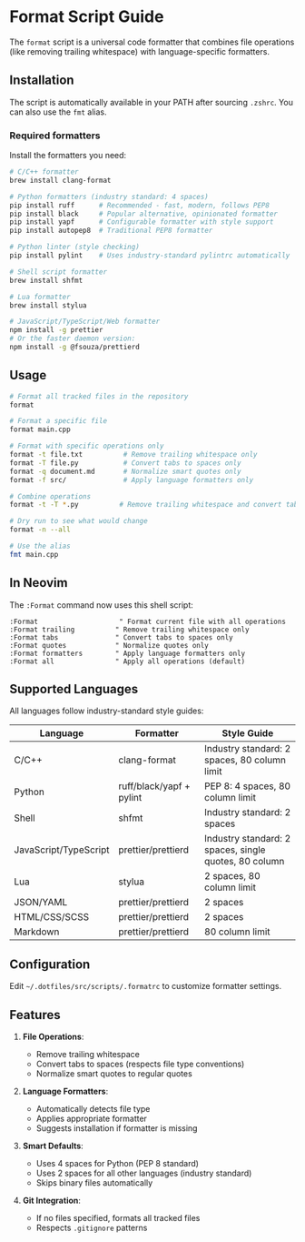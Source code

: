 # Format Script Guide

The `format` script is a universal code formatter that combines file operations (like removing trailing whitespace) with language-specific formatters.

## Installation

The script is automatically available in your PATH after sourcing `.zshrc`. You can also use the `fmt` alias.

### Required formatters

Install the formatters you need:

```bash
# C/C++ formatter
brew install clang-format

# Python formatters (industry standard: 4 spaces)
pip install ruff      # Recommended - fast, modern, follows PEP8
pip install black     # Popular alternative, opinionated formatter
pip install yapf      # Configurable formatter with style support
pip install autopep8  # Traditional PEP8 formatter

# Python linter (style checking)
pip install pylint    # Uses industry-standard pylintrc automatically

# Shell script formatter
brew install shfmt

# Lua formatter
brew install stylua

# JavaScript/TypeScript/Web formatter
npm install -g prettier
# Or the faster daemon version:
npm install -g @fsouza/prettierd
```

## Usage

```bash
# Format all tracked files in the repository
format

# Format a specific file
format main.cpp

# Format with specific operations only
format -t file.txt          # Remove trailing whitespace only
format -T file.py           # Convert tabs to spaces only
format -q document.md       # Normalize smart quotes only
format -f src/              # Apply language formatters only

# Combine operations
format -t -T *.py          # Remove trailing whitespace and convert tabs

# Dry run to see what would change
format -n --all

# Use the alias
fmt main.cpp
```

## In Neovim

The `:Format` command now uses this shell script:

```vim
:Format                    " Format current file with all operations
:Format trailing          " Remove trailing whitespace only
:Format tabs              " Convert tabs to spaces only
:Format quotes            " Normalize quotes only
:Format formatters        " Apply language formatters only
:Format all               " Apply all operations (default)
```

## Supported Languages

All languages follow industry-standard style guides:

| Language | Formatter | Style Guide |
|----------|-----------|-------------|
| C/C++ | clang-format | Industry standard: 2 spaces, 80 column limit |
| Python | ruff/black/yapf + pylint | PEP 8: 4 spaces, 80 column limit |
| Shell | shfmt | Industry standard: 2 spaces |
| JavaScript/TypeScript | prettier/prettierd | Industry standard: 2 spaces, single quotes, 80 column |
| Lua | stylua | 2 spaces, 80 column limit |
| JSON/YAML | prettier/prettierd | 2 spaces |
| HTML/CSS/SCSS | prettier/prettierd | 2 spaces |
| Markdown | prettier/prettierd | 80 column limit |

## Configuration

Edit `~/.dotfiles/src/scripts/.formatrc` to customize formatter settings.

## Features

1. **File Operations**:
   - Remove trailing whitespace
   - Convert tabs to spaces (respects file type conventions)
   - Normalize smart quotes to regular quotes

2. **Language Formatters**:
   - Automatically detects file type
   - Applies appropriate formatter
   - Suggests installation if formatter is missing

3. **Smart Defaults**:
   - Uses 4 spaces for Python (PEP 8 standard)
   - Uses 2 spaces for all other languages (industry standard)
   - Skips binary files automatically

4. **Git Integration**:
   - If no files specified, formats all tracked files
   - Respects `.gitignore` patterns